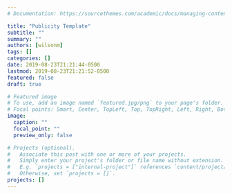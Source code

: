```yaml
---
# Documentation: https://sourcethemes.com/academic/docs/managing-content/

title: "Publicity Template"
subtitle: ""
summary: ""
authors: [wilsonm]
tags: []
categories: []
date: 2019-08-23T21:21:44-0500
lastmod: 2019-08-23T21:21:52-0500
featured: false
draft: true

# Featured image
# To use, add an image named `featured.jpg/png` to your page's folder.
# Focal points: Smart, Center, TopLeft, Top, TopRight, Left, Right, BottomLeft, Bottom, BottomRight.
image:
  caption: ""
  focal_point: ""
  preview_only: false

# Projects (optional).
#   Associate this post with one or more of your projects.
#   Simply enter your project's folder or file name without extension.
#   E.g. `projects = ["internal-project"]` references `content/project/deep-learning/index.md`.
#   Otherwise, set `projects = []`.
projects: []
---
```

